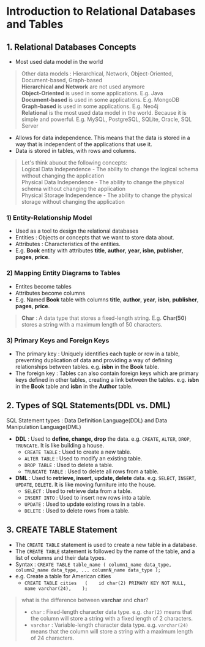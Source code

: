 # Introduction to Relational Databases and Tables

## 1. Relational Databases Concepts
* Most used data model in the world
> Other data models : Hierarchical, Network, Object-Oriented, Document-based, Graph-based    
> **Hierarchical and Network** are not used anymore    
> **Object-Oriented** is used in some applications. E.g. Java    
> **Document-based** is used in some applications. E.g. MongoDB    
> **Graph-based** is used in some applications. E.g. Neo4j    
> **Relational** is the most used data model in the world. Because it is simple and powerful. E.g. MySQL, PostgreSQL, SQLite, Oracle, SQL Server    

* Allows for data independence. This means that the data is stored in a way that is independent of the applications that use it.
* Data is stored in tables, with rows and columns.
> Let's think abuout the following concepts:    
> Logical Data Independence - The ability to change the logical schema without changing the application    
> Physical Data Independence - The ability to change the physical schema without changing the application    
> Physical Storage Independence - The ability to change the physical storage without changing the application    

### 1) Entity-Relationship Model
* Used as a tool to design the relational databases
* Entities : Objects or concepts that we want to store data about.
* Attributes : Characteristics of the entities.
* E.g. **Book** entity with attributes **title**, **author**, **year**, **isbn**, **publisher**, **pages**, **price**.
    
### 2) Mapping Entity Diagrams to Tables
* Entites become tables
* Attributes become columns
* E.g. Named **Book** table with columns **title**, **author**, **year**, **isbn**, **publisher**, **pages**, **price**.
> **Char** : A data type that stores a fixed-length string. E.g. **Char(50)** stores a string with a maximum length of 50 characters.
 
### 3) Primary Keys and Foreign Keys
* The primary key : Uniquely identifies each tuple or row in a table, preventing duplication of data and providing a way of defining relationships between tables. e.g. **isbn** in the **Book** table.
* The foreign key : Tables can also contain foreign keys which are primary keys defined in other tables, creating a link between the tables. e.g. **isbn** in the **Book** table and **isbn** in the **Author** table.

## 2. Types of SQL Statements(DDL vs. DML)
SQL Statement types : Data Definition Language(DDL) and Data Manipulation Language(DML)
* **DDL** : Used to **define, change, drop** the data. e.g. `CREATE`, `ALTER`, `DROP`, `TRUNCATE`. It is like building a house.
    * `CREATE TABLE` : Used to create a new table.
    * `ALTER TABLE` : Used to modify an existing table.
    * `DROP TABLE` : Used to delete a table.
    * `TRUNCATE TABLE` : Used to delete all rows from a table.
* **DML** : Used to **retrieve, insert, update, delete** data. e.g. `SELECT`, `INSERT`, `UPDATE`, `DELETE`. It is like moving furniture into the house.
    * `SELECT` : Used to retrieve data from a table.
    * `INSERT INTO` : Used to insert new rows into a table.
    * `UPDATE` : Used to update existing rows in a table.
    * `DELETE` : Used to delete rows from a table.

## 3. CREATE TABLE Statement
* The `CREATE TABLE` statement is used to create a new table in a database.
* The `CREATE TABLE` statement is followed by the name of the table, and a list of columns and their data types.
* Syntax : `CREATE TABLE table_name
        (
            column1_name data_type,
            column2_name data_type,
            ...
            columnN_name data_type
        );`
* e.g. Create a table for American cities
    * `CREATE TABLE cities  
        (   
            id char(2) PRIMARY KEY NOT NULL,    
            name varchar(24),   
        );` 
> what is the difference between **varchar** and **char**?
> * `char` : Fixed-length character data type. e.g. `char(2)` means that the column will store a string with a fixed length of 2 characters.
> * `varchar` : Variable-length character data type. e.g. `varchar(24)` means that the column will store a string with a maximum length of 24 characters. 
